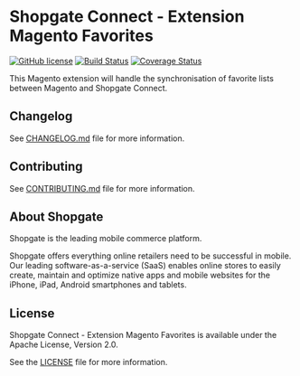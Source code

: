 # Shopgate Connect - Extension Magento Favorites
[![GitHub license](http://dmlc.github.io/img/apache2.svg)](LICENSE)
[![Build Status](https://travis-ci.org/shopgate/ext-magento-favorites.svg?branch=master)](https://travis-ci.org/shopgate/ext-magento-favorites)
[![Coverage Status](https://coveralls.io/repos/github/shopgate/ext-magento-favorites/badge.svg?branch=master)](https://coveralls.io/github/shopgate/ext-magento-favorites?branch=master)

This Magento extension will handle the synchronisation of favorite lists between Magento and Shopgate Connect.

## Changelog

See [CHANGELOG.md](CHANGELOG.md) file for more information.

## Contributing

See [CONTRIBUTING.md](docs/CONTRIBUTING.md) file for more information.

## About Shopgate

Shopgate is the leading mobile commerce platform.

Shopgate offers everything online retailers need to be successful in mobile. Our leading
software-as-a-service (SaaS) enables online stores to easily create, maintain and optimize native
apps and mobile websites for the iPhone, iPad, Android smartphones and tablets.

## License

Shopgate Connect - Extension Magento Favorites is available under the Apache License, Version 2.0.

See the [LICENSE](./LICENSE.md) file for more information.
